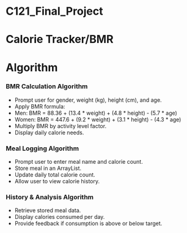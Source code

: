 # C121_Final_Project

# Calorie Tracker/BMR

# Algorithm 

### BMR Calculation Algorithm

- Prompt user for gender, weight (kg), height (cm), and age.
- Apply BMR formula:
- Men: BMR = 88.36 + (13.4 * weight) + (4.8 * height) - (5.7 * age)
- Women: BMR = 447.6 + (9.2 * weight) + (3.1 * height) - (4.3 * age)
- Multiply BMR by activity level factor.
- Display daily calorie needs.

### Meal Logging Algorithm

- Prompt user to enter meal name and calorie count.
- Store meal in an ArrayList.
- Update daily total calorie count.
- Allow user to view calorie history.

### History & Analysis Algorithm

- Retrieve stored meal data.
- Display calories consumed per day.
- Provide feedback if consumption is above or below target.
